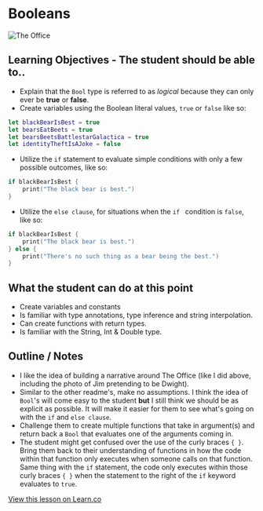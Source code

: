 # Booleans

![The Office](http://images.lifeandstylemag.com/uploads/photos/file/119643/the-office-prank-11.jpg?crop=top&fit=clip&h=500&w=698)

## Learning Objectives - The student should be able to..

* Explain that the `Bool` type is referred to as *logical* because they can only ever be **true** or **false**. 
* Create variables using the Boolean literal values, `true` or `false` like so:

```swift
let blackBearIsBest = true
let bearsEatBeets = true
let bearsBeetsBattlestarGalactica = true
let identityTheftIsAJoke = false
```

* Utilize the `if` statement to evaluate simple conditions with only a few possible outcomes, like so:

```swift
if blackBearIsBest {
    print("The black bear is best.")
}
```

* Utilize the `else clause`, for situations when the `if ` condition is `false`, like so:

```swift
if blackBearIsBest {
    print("The black bear is best.")
} else {
    print("There's no such thing as a bear being the best.")
}
```






## What the student can do at this point 

* Create variables and constants
* Is familiar with type annotations, type inference and string interpolation.
* Can create functions with return types.
* Is familiar with the String, Int & Double type.



## Outline / Notes

*  I like the idea of building a narrative around The Office (like I did above, including the photo of Jim pretending to be Dwight).
* Similar to the other readme's, make no assumptions. I think the idea of `Bool`'s will come easy to the student **but** I still think we should be as explicit as possible. It will make it easier for them to see what's going on with the `if` and `else clause`. 
* Challenge them to create multiple functions that take in argument(s) and return back a `Bool` that evaluates one of the arguments coming in.
* The student might get confused over the use of the curly braces `{ }`. Bring them back to their understanding of functions in how the code within that function only executes when someone calls on that function. Same thing with the `if` statement, the code only executes within those curly braces `{ }` when the statement to the right of the `if` keyword evaluates to `true`. 

<a href='https://learn.co/lessons/Booleans' data-visibility='hidden'>View this lesson on Learn.co</a>
